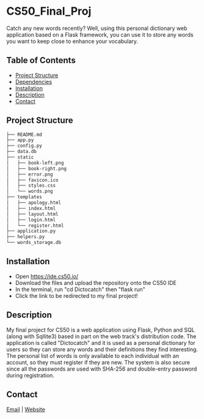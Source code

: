 # CS50_Final_Proj
Catch any new words recently? Well, using this personal dictionary web application based on
a Flask framework, you can use it to store any words you want to keep close to enhance your vocabulary.


## Table of Contents
- [Project Structure](#project-structure)
- [Dependencies](#dependencies)
- [Installation](#installation)
- [Description](#Description)
- [Contact](#contact)


## Project Structure
  ```sh
  ├── README.md
  ├── app.py
  ├── config.py
  ├── data.db
  ├── static
  │   ├── book-left.png
  │   ├── book-right.png
  │   ├── error.png
  │   ├── favicon.ico
  │   ├── styles.css
  │   └── words.png
  ├── templates
  │   ├── apology.html
  │   ├── index.html
  │   ├── layout.html
  │   ├── login.html
  │   └── register.html
  ├── application.py
  ├── helpers.py
  └── words_storage.db
  ```


## Installation
* Open https://ide.cs50.io/
* Download the files and upload the repository onto the CS50 IDE
* In the terminal, run "cd Dictocatch" then "flask run"
* Click the link to be redirected to my final project!


## Description
My final project for CS50 is a web application using Flask, Python and SQL (along with Sqllite3) based in part on the web track's distribution code. The application is called "Dictocatch" and it is used as a personal dictionary for users so they can store any words and their definitions they find interesting. The personal list of words is only available to each individual with an account, so they must register if they are new. The system is also secure since all the passwords are used with SHA-256 and double-entry password during registration.


## Contact
[Email](mailto:2sagarpatel2@gmail.com) | [Website](https://sagarpatel211.github.io/)
